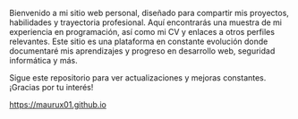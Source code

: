 
Bienvenido a mi sitio web personal, diseñado para compartir mis proyectos, habilidades y trayectoria profesional. Aquí encontrarás una muestra de mi experiencia en programación, así como mi CV y enlaces a otros perfiles relevantes. Este sitio es una plataforma en constante evolución donde documentaré mis aprendizajes y progreso en desarrollo web, seguridad informática y más.

Sigue este repositorio para ver actualizaciones y mejoras constantes. ¡Gracias por tu interés!

https://maurux01.github.io
